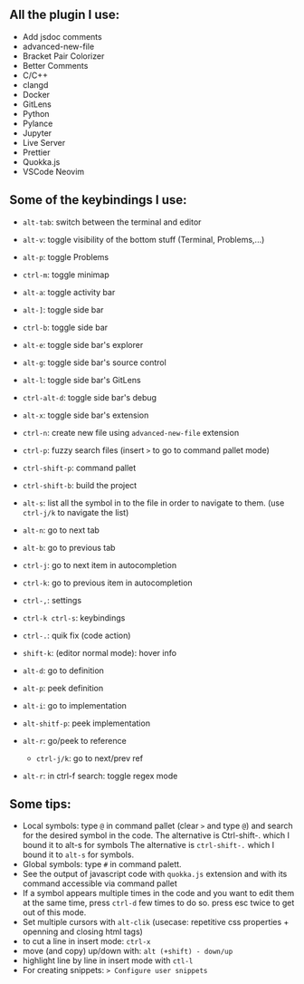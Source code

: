 ## All the plugin I use:
- Add jsdoc comments
- advanced-new-file
- Bracket Pair Colorizer
- Better Comments
- C/C++
- clangd
- Docker
- GitLens
- Python
- Pylance
- Jupyter
- Live Server
- Prettier
- Quokka.js
- VSCode Neovim

## Some of the keybindings I use:
- `alt-tab`: switch between the terminal and editor
- `alt-v`: toggle visibility of the bottom stuff (Terminal, Problems,...)
- `alt-p`: toggle Problems
- `ctrl-m`: toggle minimap

- `alt-a`: toggle activity bar
- `alt-]`: toggle side bar
- `ctrl-b`: toggle side bar
- `alt-e`: toggle side bar's explorer
- `alt-g`: toggle side bar's source control
- `alt-l`: toggle side bar's GitLens
- `ctrl-alt-d`: toggle side bar's debug
- `alt-x`: toggle side bar's extension

- `ctrl-n`: create new file using `advanced-new-file` extension
- `ctrl-p`: fuzzy search files (insert `>` to go to command pallet mode)
- `ctrl-shift-p`: command pallet
- `ctrl-shift-b`: build the project
- `alt-s`: list all the symbol in to the file in order to navigate to them. (use `ctrl-j/k` to navigate the list)

- `alt-n`: go to next tab
- `alt-b`: go to previous tab

- `ctrl-j`: go to next item in autocompletion
- `ctrl-k`: go to previous item in autocompletion

- `ctrl-,`: settings
- `ctrl-k ctrl-s`: keybindings

- `ctrl-.`: quik fix (code action)
- `shift-k`: (editor normal mode): hover info

- `alt-d`: go to definition
- `alt-p`: peek definition
- `alt-i`: go to implementation
- `alt-shitf-p`: peek implementation
- `alt-r`: go/peek to reference
    - `ctrl-j/k`: go to next/prev ref

- `alt-r`: in ctrl-f search: toggle regex mode

## Some tips:
- Local symbols: type `@` in command pallet (clear `>` and type `@`) and search for
  the desired symbol in the code. The alternative is Ctrl-shift-. which I bound
  it to alt-s for symbols The alternative is `ctrl-shift-.` which I bound it to
  `alt-s` for symbols.
- Global symbols: type `#` in command palett.
- See the output of javascript code with `quokka.js` extension and with its
  command accessible via command pallet
- If a symbol appears multiple times in the code and you want to edit them at
  the same time, press `ctrl-d` few times to do so. press esc twice to get out
  of this mode.
- Set multiple cursors with `alt-clik` (usecase: repetitive css properties +
  openning and closing html tags)
- to cut a line in insert mode: `ctrl-x`
- move (and copy) up/down with: `alt (+shift) - down/up`
- highlight line by line in insert mode with `ctl-l`
- For creating snippets: `> Configure user snippets`
